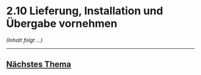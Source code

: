 # 2.10 Lieferung, Installation und Übergabe vornehmen

*(Inhalt folgt ...)*


---

## [Nächstes Thema](./2.10.1_Vorbereitung_der_Abnahme_von_Produkten_und_Leistungen.md)